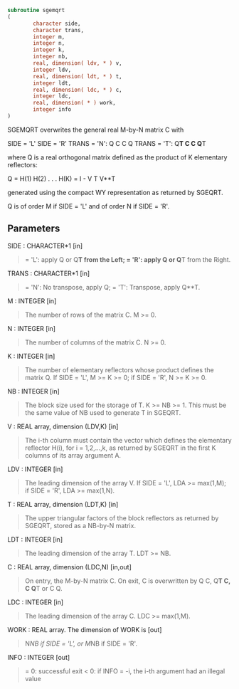 ```fortran
subroutine sgemqrt
(
        character side,
        character trans,
        integer m,
        integer n,
        integer k,
        integer nb,
        real, dimension( ldv, * ) v,
        integer ldv,
        real, dimension( ldt, * ) t,
        integer ldt,
        real, dimension( ldc, * ) c,
        integer ldc,
        real, dimension( * ) work,
        integer info
)
```

SGEMQRT overwrites the general real M-by-N matrix C with

SIDE = 'L'     SIDE = 'R'
TRANS = 'N':      Q C            C Q
TRANS = 'T':   Q**T C            C Q**T

where Q is a real orthogonal matrix defined as the product of K
elementary reflectors:

Q = H(1) H(2) . . . H(K) = I - V T V**T

generated using the compact WY representation as returned by SGEQRT.

Q is of order M if SIDE = 'L' and of order N  if SIDE = 'R'.

## Parameters
SIDE : CHARACTER*1 [in]
> = 'L': apply Q or Q**T from the Left;
> = 'R': apply Q or Q**T from the Right.

TRANS : CHARACTER*1 [in]
> = 'N':  No transpose, apply Q;
> = 'T':  Transpose, apply Q**T.

M : INTEGER [in]
> The number of rows of the matrix C. M >= 0.

N : INTEGER [in]
> The number of columns of the matrix C. N >= 0.

K : INTEGER [in]
> The number of elementary reflectors whose product defines
> the matrix Q.
> If SIDE = 'L', M >= K >= 0;
> if SIDE = 'R', N >= K >= 0.

NB : INTEGER [in]
> The block size used for the storage of T.  K >= NB >= 1.
> This must be the same value of NB used to generate T
> in SGEQRT.

V : REAL array, dimension (LDV,K) [in]
> The i-th column must contain the vector which defines the
> elementary reflector H(i), for i = 1,2,...,k, as returned by
> SGEQRT in the first K columns of its array argument A.

LDV : INTEGER [in]
> The leading dimension of the array V.
> If SIDE = 'L', LDA >= max(1,M);
> if SIDE = 'R', LDA >= max(1,N).

T : REAL array, dimension (LDT,K) [in]
> The upper triangular factors of the block reflectors
> as returned by SGEQRT, stored as a NB-by-N matrix.

LDT : INTEGER [in]
> The leading dimension of the array T.  LDT >= NB.

C : REAL array, dimension (LDC,N) [in,out]
> On entry, the M-by-N matrix C.
> On exit, C is overwritten by Q C, Q**T C, C Q**T or C Q.

LDC : INTEGER [in]
> The leading dimension of the array C. LDC >= max(1,M).

WORK : REAL array. The dimension of WORK is [out]
> N*NB if SIDE = 'L', or  M*NB if SIDE = 'R'.

INFO : INTEGER [out]
> = 0:  successful exit
> < 0:  if INFO = -i, the i-th argument had an illegal value
